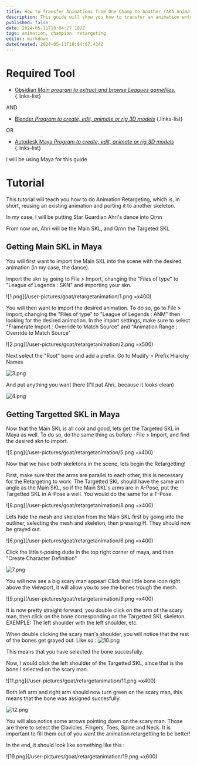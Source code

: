 ```yaml
---
title: How to Transfer Animations from One Champ to Another (AKA Animation Retargeting)
description: This guide will show you how to transfer an animation unto another character
published: false
date: 2024-05-11T18:04:27.182Z
tags: animation, champion, retargeting
editor: markdown
dateCreated: 2024-05-11T18:04:07.434Z
---
```


# Required Tool
-   [Obsidian *Main program to extract and browse Leagues gamefiles.*](/core-guides/tools/obsidian)
{.links-list}

AND
-   [Blender *Program to create, edit, animate or rig 3D models*](/core-guides/tools/blender)
{.links-list}

OR
-   [Autodesk Maya *Program to create, edit, animate or rig 3D models*](/core-guides/tools/maya)
{.links-list}

I will be using Maya for this guide

# Tutorial
This tutorial will teach you how to do Animation Retargeting, which is, in short, reusing an existing animation and porting it to another skeleton.

In my case, I will be putting Star Guardian Ahri's dance into Ornn

From now on, Ahri will be the Main SKL, and Ornn the Targeted SKL

## Getting Main SKL in Maya

You will first want to import the Main SKL into the scene with the desired animation (in my case, the dance).

Import the skn by going to File > Import, changing the "Files of type" to "League of Legends : SKN" and importing your skn. 

![1.png](/user-pictures/goat/retargetanimation/1.png =x400)

You will then want to import the desired animation. To do so, go to File > Import, changing the "Files of type" to "League of Legends : ANM" then looking for the desired animation. In the import settings, make sure to select "Framerate Import : Override to Match Source" and "Animation Range : Override to Match Source"

![2.png](/user-pictures/goat/retargetanimation/2.png =x500)

Next select the "Root" bone and add a prefix. Go to Modify > Prefix Hiarchy Names

![3.png](/user-pictures/goat/retargetanimation/3.png)

And put anything you want there (I'll put Ahri_ because it looks clean)

![4.png](/user-pictures/goat/retargetanimation/4.png)

## Getting Targetted SKL in Maya

Now that the Main SKL is all cool and good, lets get the Targeted SKL in Maya as well. To do so, do the same thing as before : File > Import, and find the desired skn to import.

![5.png](/user-pictures/goat/retargetanimation/5.png =x400)

Now that we have both skeletons in the scene, lets begin the Retargetting! 

First, make sure that the arms are parallel to each other, this is necessary for the Retargeting to work. The Targetted SKL should have the same arm angle as the Main SKL, so if the Main SKL's arms are in A-Pose, put the Targetted SKL in A-Pose a well. You would do the same for a T-Pose.

![8.png](/user-pictures/goat/retargetanimation/8.png =x400)

Lets hide the mesh and skeleton from the Main SKL first by going into the outliner, selecting the mesh and skeleton, then pressing H. They should now be grayed out.

![6.png](/user-pictures/goat/retargetanimation/6.png =x400)

Click the little t-posing dude in the top right corner of maya, and then "Create Character Definition"

![7.png](/user-pictures/goat/retargetanimation/7.png)

You will now see a big scary man appear! Click that little bone icon right above the Viewport, it will allow you to see the bones trough the mesh.

![9.png](/user-pictures/goat/retargetanimation/9.png =x400)

It is now pretty straight forward, you double click on the arm of the scary man, then click on the bone corresponding on the Targetted SKL skeleton. EXEMPLE: The left shoulder with the left shoulder, etc.

When double clicking the scary man's shoulder, you will notice that the rest of the bones get grayed out. Like so : 
![10.png](/user-pictures/goat/retargetanimation/10.png)

This means that you have selected the bone succesfully.

Now, I would click the left shoulder of the Targetted SKL, since that is the bone I selected on the scary man.

![11.png](/user-pictures/goat/retargetanimation/11.png =x400)

Both left arm and right arm should now turn green on the scary man, this means that the bone was assigned succesfully.

![12.png](/user-pictures/goat/retargetanimation/12.png)

You will also notice some arrows pointing down on the scary man. Those are there to select the Clavicles, Fingers, Toes, Spine and Neck. It is important to fill them out of you want the animation retargetting to be better!

In the end, it should look like something like this :

![19.png](/user-pictures/goat/retargetanimation/19.png =x600)









